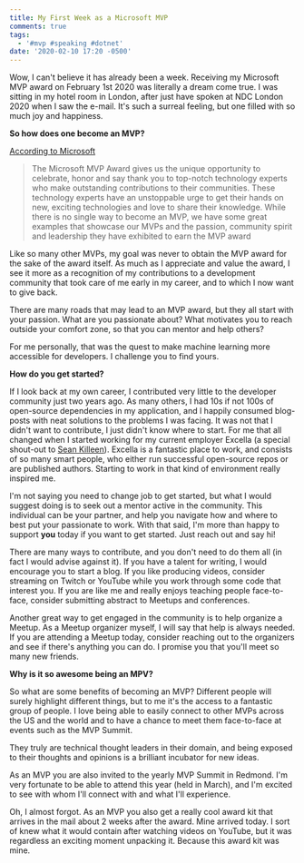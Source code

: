 ```yaml
---
title: My First Week as a Microsoft MVP
comments: true
tags:
  - '#mvp #speaking #dotnet'
date: '2020-02-10 17:20 -0500'
---
```

Wow, I can't believe it has already been a week. Receiving my Microsoft MVP award on February 1st 2020 was literally a dream come true. I was sitting in my hotel room in London, after just have spoken at NDC London 2020 when I saw the e-mail. It's such a surreal feeling, but one filled with so much joy and happiness.

**So how does one become an MVP?**

[According to Microsoft](https://mvp.microsoft.com/en-US/pages/what-it-takes-to-be-an-mvp) 

> The Microsoft MVP Award gives us the unique opportunity to celebrate, honor and say thank you to top-notch technology experts who make outstanding contributions to their communities. These technology experts have an unstoppable urge to get their hands on new, exciting technologies and love to share their knowledge. While there is no single way to become an MVP, we have some great examples that showcase our MVPs and the passion, community spirit and leadership they have exhibited to earn the MVP award

Like so many other MVPs, my goal was never to obtain the MVP award for the sake of the award itself. As much as I appreciate and value the award, I see it more as a recognition of my contributions to a development community that took care of me early in my career, and to which I now want to give back. 

There are many roads that may lead to an MVP award, but they all start with your passion. What are you passionate about? What motivates you to reach outside your comfort zone, so that you can mentor and help others? 

For me personally, that was the quest to make machine learning more accessible for developers. I challenge you to find yours. 



**How do you get started?**

If I look back at my own career, I contributed very little to the developer community just two years ago. As many others, I had 10s if not 100s of open-source dependencies in my application, and I happily consumed blog-posts with neat solutions to the problems I was facing. It was not that I didn't want to contribute, I just didn't know where to start. For me that all changed when I started working for my current employer Excella (a special shout-out to [Sean Killeen](https://twitter.com/sjkilleen)). Excella is a fantastic place to work, and consists of so many smart people, who either run successful open-source repos or are published authors. Starting to work in that kind of environment really inspired me. 

I'm not saying you need to change job to get started, but what I would suggest doing is to seek out a mentor active in the community. This individual can be your partner, and help you navigate how and where to best put your passionate to work. With that said, I'm more than happy to support **you** today if you want to get started. Just reach out and say hi!

There are many ways to contribute, and you don't need to do them all (in fact I would advise against it). If you have a talent for writing, I would encourage you to start a blog. If you like producing videos, consider streaming on Twitch or YouTube while you work through some code that interest you. If you are like me and really enjoys teaching people face-to-face, consider submitting abstract to Meetups and conferences. 

Another great way to get engaged in the community is to help organize a Meetup. As a Meetup organizer myself, I will say that help is always needed. If you are attending a Meetup today, consider reaching out to the organizers and see if there's anything you can do. I promise you that you'll meet so many new friends. 



**Why is it so awesome being an MPV?**

So what are some benefits of becoming an MVP? Different people will surely highlight different things, but to me it's the access to a fantastic group of people. I love being able to easily connect to other MVPs across the US and the world and to have a chance to meet them face-to-face at events such as the MVP Summit.

They truly are technical thought leaders in their domain, and being exposed to their thoughts and opinions is a brilliant incubator for new ideas. 

As an MVP you are also invited to the yearly MVP Summit in Redmond. I'm very fortunate to be able to attend this year (held in March), and I'm excited to see with whom I'll connect with and what I'll experience. 

Oh, I almost forgot. As an MVP you also get a really cool award kit that arrives in the mail about 2 weeks after the award. Mine arrived today. I sort of knew what it would contain after watching videos on YouTube, but it was regardless an exciting moment unpacking it. Because this award kit was mine.
